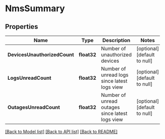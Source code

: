 # NmsSummary

## Properties
Name | Type | Description | Notes
------------ | ------------- | ------------- | -------------
**DevicesUnauthorizedCount** | **float32** | Number of unauthorized devices | [optional] [default to null]
**LogsUnreadCount** | **float32** | Number of unread logs since latest logs view | [optional] [default to null]
**OutagesUnreadCount** | **float32** | Number of unread outages since latest logs view | [optional] [default to null]

[[Back to Model list]](../README.md#documentation-for-models) [[Back to API list]](../README.md#documentation-for-api-endpoints) [[Back to README]](../README.md)


